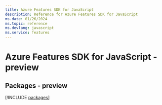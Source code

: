 ```yaml
---
title: Azure Features SDK for JavaScript
description: Reference for Azure Features SDK for JavaScript
ms.date: 01/26/2024
ms.topic: reference
ms.devlang: javascript
ms.service: features
---
```

# Azure Features SDK for JavaScript - preview
## Packages - preview
[!INCLUDE [packages](features-index.md)]
